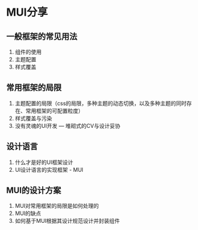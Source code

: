 # MUI分享


## 一般框架的常见用法

1. 组件的使用
1. 主题配置
1. 样式覆盖

## 常用框架的局限

1. 主题配置的局限（css的局限，多种主题的动态切换，以及多种主题的同时存在、常用框架的可配置粒度）
1. 样式覆盖与污染
1. 没有灵魂的UI开发 — 堆砌式的CV与设计妥协

## 设计语言

1. 什么才是好的UI框架设计
1. UI设计语言的实现框架 - MUI

## MUI的设计方案

1. MUI对常用框架的局限是如何处理的
1. MUI的缺点
1. 如何基于MUI根据其设计规范设计并封装组件


